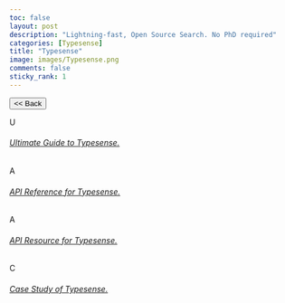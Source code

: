 ```yaml
---
toc: false
layout: post
description: "Lightning-fast, Open Source Search. No PhD required"
categories: [Typesense]
title: "Typesense"
image: images/Typesense.png
comments: false
sticky_rank: 1
---
```


<button class="back-button" onclick="window.history.back()"><< Back</button>

<div class="bg-light py-5 service-5">
   <div class="container">
      <!-- Row  -->
      <div class="row">
         <!-- Column -->
         <div class="col-md-4 wrap-service5-box">
            <div class="card card-shadow border-0 mb-4">
               <div class="card-body d-flex">
                  <div class="mr-4 mb-2 text-success-gradiant icon-size">U</div>
                  <div class="">
                     <h6 class="font-weight-medium"><a href="https://aviyeldevrel.github.io/Aviyel-Blogs-Review/ultimate-guide/" class="linking">Ultimate Guide to Typesense.</a></h6>
                  </div>
               </div>
            </div>
         </div>
         <!--  -->
         <!-- Column -->
         <div class="col-md-4 wrap-service5-box">
            <div class="card card-shadow border-0 mb-4">
               <div class="card-body d-flex">
                  <div class="mr-4 mb-2 text-success-gradiant icon-size">A</div>
                  <div class="">
                     <h6 class="font-weight-medium"><a href="https://aviyeldevrel.github.io/Aviyel-Blogs-Review/api-refrence-typesense/" class="linking">API Reference for Typesense.</a></h6>
                  </div>
               </div>
            </div>
         </div>
         <!--  -->
         <!-- Column -->
         <div class="col-md-4 wrap-service5-box">
            <div class="card card-shadow border-0 mb-4">
               <div class="card-body d-flex">
                  <div class="mr-4 mb-2 text-success-gradiant icon-size">A</div>
                  <div class="">
                     <h6 class="font-weight-medium"><a href="https://aviyeldevrel.github.io/Aviyel-Blogs-Review/api-resources-typesense/" class="linking">API Resource for Typesense.</a></h6>
                  </div>
               </div>
            </div>
         </div>
         <!--  -->
         <!-- Column -->
         <div class="col-md-4 wrap-service5-box">
            <div class="card card-shadow border-0 mb-4">
               <div class="card-body d-flex">
                  <div class="mr-4 mb-2 text-success-gradiant icon-size">C</div>
                  <div class="">
                     <h6 class="font-weight-medium"><a href="https://aviyeldevrel.github.io/Aviyel-Blogs-Review/case-study-of-typesense/" class="linking">Case Study of Typesense.</a></h6>
                  </div>
               </div>
            </div>
         </div>
         <!--  -->
      </div>
   </div>
</div>

<script
  src="https://code.jquery.com/jquery-3.2.1.slim.min.js"
  integrity="sha384-KJ3o2DKtIkvYIK3UENzmM7KCkRr/rE9/Qpg6aAZGJwFDMVNA/GpGFF93hXpG5KkN"
  crossorigin="anonymous"
></script>
<script
  src="https://cdnjs.cloudflare.com/ajax/libs/popper.js/1.11.0/umd/popper.min.js"
  integrity="sha384-b/U6ypiBEHpOf/4+1nzFpr53nxSS+GLCkfwBdFNTxtclqqenISfwAzpKaMNFNmj4"
  crossorigin="anonymous"
></script>
<script
  src="https://maxcdn.bootstrapcdn.com/bootstrap/4.0.0-beta/js/bootstrap.min.js"
  integrity="sha384-h0AbiXch4ZDo7tp9hKZ4TsHbi047NrKGLO3SEJAg45jXxnGIfYzk4Si90RDIqNm1"
  crossorigin="anonymous"
></script>
